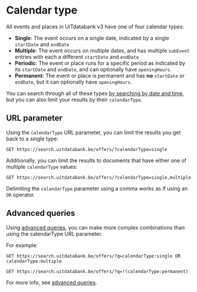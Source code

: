 ---
---

# Calendar type

All events and places in UiTdatabank v3 have one of four calendar types:

* **Single**: The event occurs on a single date, indicated by a single `startDate` and `endDate`
* **Multiple**: The event occurs on multiple dates, and has multiple `subEvent` entries with each a different `startDate` and `endDate`
* **Periodic**: The event or place runs for a specific period as indicated by its `startDate` and `endDate`, and can optionally have `openingHours`.
* **Permanent**: The event or place is permanent and has **no** `startDate` or `endDate`, but it can optionally have `openingHours`.

You can search through all of these types [by searching by date and time](/searching/date.md), but you can also limit your results by their `calendarType`.

## URL parameter

Using the `calendarType` URL parameter, you can limit the results you get back to a single type:

```
GET https://search.uitdatabank.be/offers/?calendarType=single
```

Additionally, you can limit the results to documents that have either one of multiple `calendarType` values:

```
GET https://search.uitdatabank.be/offers/?calendarType=single,multiple
```

Delimiting the `calendarType` parameter using a comma works as if using an `OR` operator.

## Advanced queries

Using [advanced queries](/reference/advanced-queries.md), you can make more complex combinations than using the calendarType URL parameter.

For example:

```
GET https://search.uitdatabank.be/offers/?q=calendarType:single OR calendarType:multiple
```

```
GET https://search.uitdatabank.be/offers/?q=!(calendarType:permanent)
```

For more info, see [advanced queries](/reference/advanced-queries.md).

